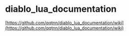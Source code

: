 # diablo_lua_documentation

[https://github.com/qqtnn/diablo_lua_documentation/wiki](https://github.com/qqtnn/diablo_lua_documentation/wiki)
